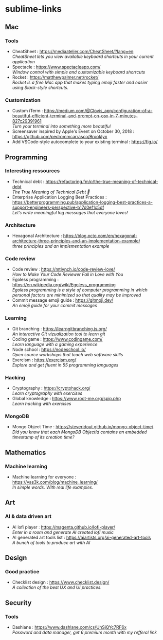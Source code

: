 # sublime-links

## Mac
### Tools
- CheatSheet : https://mediaatelier.com/CheatSheet/?lang=en  
*CheatSheet lets you view available keyboard shortcuts in your current application*
- Spectacle : https://www.spectacleapp.com/  
*Window control with simple and customizable keyboard shortcuts*
- Rocket : https://matthewpalmer.net/rocket/  
*Rocket is a free Mac app that makes typing emoji faster and easier using Slack-style shortcuts.*

### Customization 
- Custom iTerm : https://medium.com/@Clovis_app/configuration-of-a-beautiful-efficient-terminal-and-prompt-on-osx-in-7-minutes-827c29391961  
*Turn your terminal into something more beautiful*
- Screensaver inspired by Apple's Event on October 30, 2018 : https://github.com/pedrommcarrasco/Brooklyn  
- Add VSCode-style autocomplete to your existing terminal : https://fig.io/

## Programming
### Interesting ressources
- Technical debt : https://refactoring.fm/p/the-true-meaning-of-technical-debt  
*The True Meaning of Technical Debt 💸*
- Enterprise Application Logging Best Practices : https://betterprogramming.pub/application-logging-best-practices-a-support-engineers-perspective-b17d0ef1c5df  
*Let’s write meaningful log messages that everyone loves!*

### Architecture
- Hexagonal Architecture : https://blog.octo.com/en/hexagonal-architecture-three-principles-and-an-implementation-example/  
*three principles and an implementation example*

### Code review
- Code review : https://mtlynch.io/code-review-love/  
*How to Make Your Code Reviewer Fall in Love with You*
- Egoless programming : https://en.wikipedia.org/wiki/Egoless_programming  
*Egoless programming is a style of computer programming in which personal factors are minimized so that quality may be improved*
- Commit message emoji guide : https://gitmoji.dev/  
*An emoji guide for your commit messages*

### Learning
- Git branching : https://learngitbranching.js.org/  
*An interactive Git vizualization tool to learn git*
- Coding game : https://www.codingame.com/  
*Learn language with a gaming experience*
- Node school : https://nodeschool.io/  
*Open source workshops that teach web software skills*
- Exercism : https://exercism.org/  
*Explore and get fluent in 55 programming languages*

### Hacking
- Cryptography : https://cryptohack.org/  
 *Learn cryptography with exercises*
- Global knowledge : https://www.root-me.org/spip.php  
 *Learn hacking with exercises*

### MongoDB
- Mongo Object Time : https://steveridout.github.io/mongo-object-time/  
*Did you know that each MongoDB ObjectId contains an embedded timestamp of its creation time?*

## Mathematics
### Machine learning
- Machine learning for everyone : https://vas3k.com/blog/machine_learning/  
*In simple words. With real life examples.*

## Art
### AI & data driven art
- AI lofi player : https://magenta.github.io/lofi-player/  
*Enter in a room and generate AI created lofi music*
- AI generated art tools list : https://aiartists.org/ai-generated-art-tools  
*A bunch of tools to produce art with AI*

## Design
### Good practice
- Checklist design : https://www.checklist.design/  
*A collection of the best UX and UI practices.*


## Security
### Tools
- Dashlane : https://www.dashlane.com/cs/UhSjQYc7RF6x  
*Password and data manager, get 6 premium month with my refferal link*
